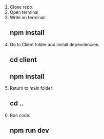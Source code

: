 1. Clone repo.
2. Open terminal
3. Write on terminal: 
    ## npm install
4. Go to Client folder and install dependencies:
    ## cd client
    ## npm install
5. Return to main folder:
    ## cd ..
6. Run code:
    ## npm run dev
